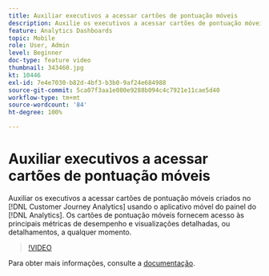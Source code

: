 ```yaml
---
title: Auxiliar executivos a acessar cartões de pontuação móveis
description: Auxilie os executivos a acessar cartões de pontuação móveis criados no Customer Journey Analytics usando o aplicativo móvel do painel do Analytics.  Os cartões de pontuação móveis fornecem acesso às principais métricas de desempenho e visualizações detalhadas, ou detalhamentos, a qualquer momento.
feature: Analytics Dashboards
topic: Mobile
role: User, Admin
level: Beginner
doc-type: feature video
thumbnail: 343460.jpg
kt: 10446
exl-id: 7e4e7030-b82d-4bf3-b3b0-9af24e684988
source-git-commit: 5ca07f3aa1e080e9288b094c4c7921e11cae5d40
workflow-type: tm+mt
source-wordcount: '84'
ht-degree: 100%

---
```


# Auxiliar executivos a acessar cartões de pontuação móveis

Auxiliar os executivos a acessar cartões de pontuação móveis criados no [!DNL Customer Journey Analytics] usando o aplicativo móvel do painel do [!DNL Analytics].  Os cartões de pontuação móveis fornecem acesso às principais métricas de desempenho e visualizações detalhadas, ou detalhamentos, a qualquer momento.

>[!VIDEO](https://video.tv.adobe.com/v/343460/?quality=12&learn=on)

Para obter mais informações, consulte a [documentação](https://experienceleague.adobe.com/docs/analytics-platform/using/cja-dashboards/set-up-execs.html?lang=pt-BR).